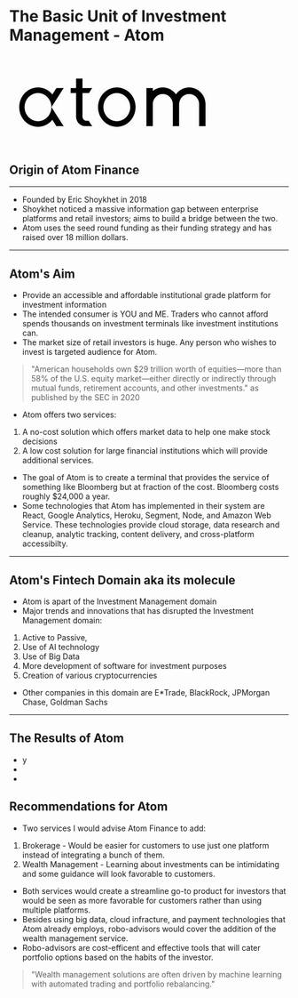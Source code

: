 # The Basic Unit of Investment Management - Atom
![atom](atom.jpg)
---
## Origin of Atom Finance
---
* Founded by Eric Shoykhet in 2018
* Shoykhet noticed a massive information gap between enterprise platforms and retail investors; aims to build a bridge between the two.
* Atom uses the seed round funding as their funding strategy and has raised over 18 million dollars.
---
## Atom's Aim 
* Provide an accessible and affordable institutional grade platform for investment information
* The intended consumer is YOU and ME. Traders who cannot afford spends thousands on investment terminals like investment institutions can. 
* The market size of retail investors is huge. Any person who wishes to invest is targeted audience for Atom.
> "American households own $29 trillion worth of equities—more than 58% of the U.S. equity market—either directly or indirectly through mutual funds, retirement accounts, and other investments." as published by the SEC in 2020
* Atom offers two services:
1. A no-cost solution which offers market data to help one make stock decisions
2. A low cost solution for large financial institutions which will provide additional services.
* The goal of Atom is to create a terminal that provides the service of something like Bloomberg but at fraction of the cost. Bloomberg costs roughly $24,000 a year.
* Some technologies that Atom has implemented in their system are React, Google Analytics, Heroku, Segment, Node, and Amazon Web Service. These technologies provide cloud storage, data research and cleanup, analytic tracking, content delivery, and cross-platform accessibilty. 
---
## Atom's Fintech Domain aka its molecule
* Atom is apart of the Investment Management domain
* Major trends and innovations that has disrupted the Investment Management domain:
1. Active to Passive, 
2. Use of AI technology
3. Use of Big Data
4. More development of software for investment purposes
5. Creation of various cryptocurrencies
* Other companies in this domain are E*Trade, BlackRock, JPMorgan Chase, Goldman Sachs
---
## The Results of Atom
* y
* 
* 
## Recommendations for Atom
* Two services I would advise Atom Finance to add:
1. Brokerage - Would be easier for customers to use just one platform instead of integrating a bunch of them.
2. Wealth Management - Learning about investments can be intimidating and some guidance will look favorable to  customers.

* Both services would create a streamline go-to product for investors that would be seen as more favorable for customers rather than using multiple platforms.
* Besides using big data, cloud infracture, and payment technologies that Atom already employs, robo-advisors would cover the addition of the wealth management service.
* Robo-advisors are cost-efficent and effective tools that will cater portfolio options based on the habits of the investor.
>"Wealth management solutions are often driven by machine learning with automated trading and portfolio rebalancing." 
